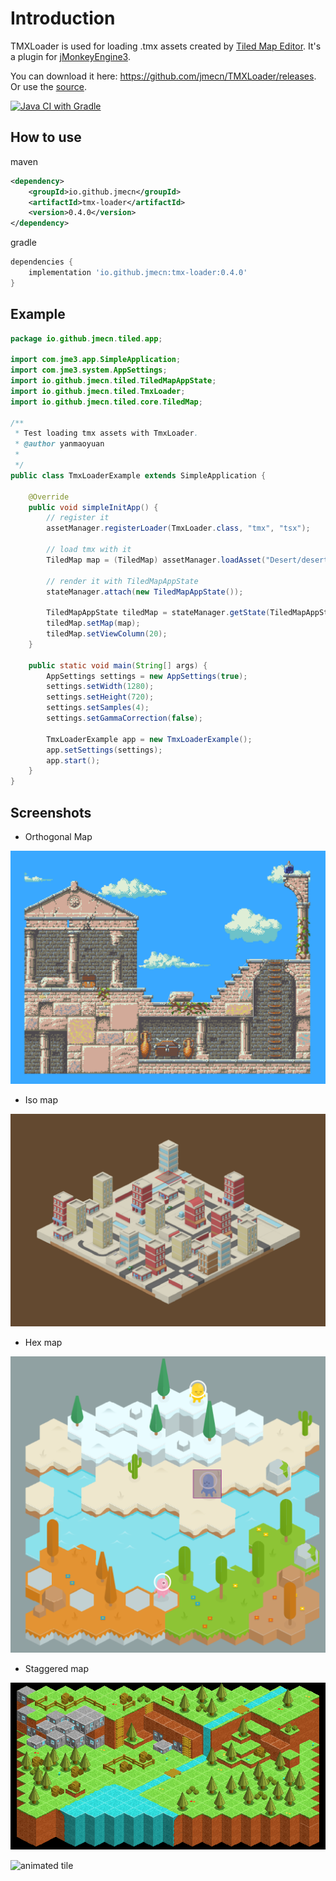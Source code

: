 # Introduction

TMXLoader is used for loading .tmx assets created by [Tiled Map Editor](http://www.mapeditor.org/). It's a plugin for [jMonkeyEngine3](http://jmonkeyengine.org/).

You can download it here: https://github.com/jmecn/TMXLoader/releases.
Or use the [source](https://github.com/jmecn/TMXLoader).

[![Java CI with Gradle](https://github.com/jmecn/TMXLoader/actions/workflows/build.yml/badge.svg?branch=master)](https://github.com/jmecn/TMXLoader/actions/workflows/build.yml)

## How to use

maven

```xml
<dependency>
    <groupId>io.github.jmecn</groupId>
    <artifactId>tmx-loader</artifactId>
    <version>0.4.0</version>
</dependency>
```

gradle

```groovy
dependencies {
    implementation 'io.github.jmecn:tmx-loader:0.4.0'
}
```

## Example

```java
package io.github.jmecn.tiled.app;

import com.jme3.app.SimpleApplication;
import com.jme3.system.AppSettings;
import io.github.jmecn.tiled.TiledMapAppState;
import io.github.jmecn.tiled.TmxLoader;
import io.github.jmecn.tiled.core.TiledMap;

/**
 * Test loading tmx assets with TmxLoader.
 * @author yanmaoyuan
 *
 */
public class TmxLoaderExample extends SimpleApplication {

    @Override
    public void simpleInitApp() {
        // register it
        assetManager.registerLoader(TmxLoader.class, "tmx", "tsx");

        // load tmx with it
        TiledMap map = (TiledMap) assetManager.loadAsset("Desert/desert.tmx");

        // render it with TiledMapAppState
        stateManager.attach(new TiledMapAppState());

        TiledMapAppState tiledMap = stateManager.getState(TiledMapAppState.class);
        tiledMap.setMap(map);
        tiledMap.setViewColumn(20);
    }

    public static void main(String[] args) {
        AppSettings settings = new AppSettings(true);
        settings.setWidth(1280);
        settings.setHeight(720);
        settings.setSamples(4);
        settings.setGammaCorrection(false);

        TmxLoaderExample app = new TmxLoaderExample();
        app.setSettings(settings);
        app.start();
    }
}
```

## Screenshots

* Orthogonal Map

![orthogonal03](docs/screenshots/orthogonal03.jpg)

* Iso map

![isometric01](docs/screenshots/isometric01.jpg)

* Hex map

![hexagonal01](docs/screenshots/hexagonal01.jpg)

* Staggered map

![staggered05](docs/screenshots/staggered05.png)

![animated tile](https://cloud.githubusercontent.com/assets/5283598/21221336/f211c08e-c2f7-11e6-9de8-e3018fd65b07.gif)
